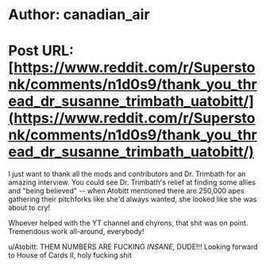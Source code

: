 # Author: canadian_air
# Post URL: [https://www.reddit.com/r/Superstonk/comments/n1d0s9/thank_you_thread_dr_susanne_trimbath_uatobitt/](https://www.reddit.com/r/Superstonk/comments/n1d0s9/thank_you_thread_dr_susanne_trimbath_uatobitt/)


I just want to thank all the mods and contributors and Dr. Trimbath for an amazing interview.  You could see Dr. Trimbath's relief at finding some allies and "being believed" -- when Atobitt mentioned there are 250,000 apes gathering their pitchforks like she'd always wanted, she looked like she was about to cry!

Whoever helped with the YT channel and chyrons, that shit was on point.  Tremendous work all-around, everybody!

u/Atobitt: THEM NUMBERS ARE FUCKING *INSANE*, DUDE!!! Looking forward to House of Cards II, holy fucking shit